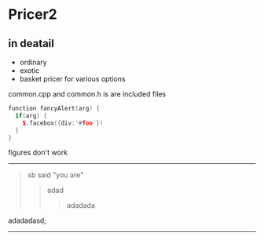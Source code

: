 # Pricer2
## in deatail
- ordinary 
- exotic 
- basket
pricer for various options

common.cpp and common.h is are included files
```c++
function fancyAlert(arg) {
  if(arg) {
    $.facebox({div:'#foo'})
  }
}
```
figures don't work

---
> sb said "you are"
> > adad
> > > adadada

adadadasd;


-----------
